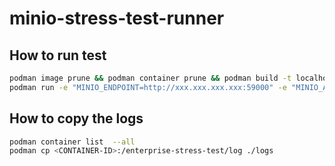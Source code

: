 # minio-stress-test-runner

## How to run test

```sh
podman image prune && podman container prune && podman build -t localhost/minio/stress-test . -f Dockerfile
podman run -e "MINIO_ENDPOINT=http://xxx.xxx.xxx.xxx:59000" -e "MINIO_ACCESS_KEY=minioadmin" -e "MINIO_SECRET_KEY=minioadmin" <IMGAE-ID>
```

## How to copy the logs

```sh
podman container list  --all
podman cp <CONTAINER-ID>:/enterprise-stress-test/log ./logs
```
